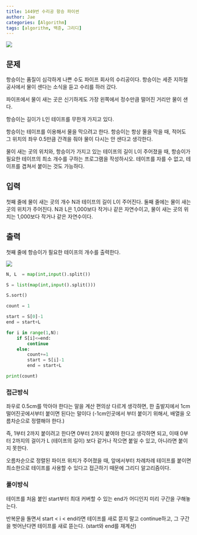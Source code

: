 ```yaml
---
title: 1449번 수리공 항승 파이썬
author: Jae
categories: [Algorithm]
tags: [algorithm, 백준, 그리디]
---
```


![](https://imagedelivery.net/v7-TZByhOiJbNM9RaUdzSA/cf233330-310e-48ca-ed2e-a5d7ff75f200/public)

## 문제

항승이는 품질이 심각하게 나쁜 수도 파이프 회사의 수리공이다. 항승이는 세준 지하철 공사에서 물이 샌다는 소식을 듣고 수리를 하러 갔다.

파이프에서 물이 새는 곳은 신기하게도 가장 왼쪽에서 정수만큼 떨어진 거리만 물이 샌다.

항승이는 길이가 L인 테이프를 무한개 가지고 있다.

항승이는 테이프를 이용해서 물을 막으려고 한다. 항승이는 항상 물을 막을 때, 적어도 그 위치의 좌우 0.5만큼 간격을 줘야 물이 다시는 안 샌다고 생각한다.

물이 새는 곳의 위치와, 항승이가 가지고 있는 테이프의 길이 L이 주어졌을 때, 항승이가 필요한 테이프의 최소 개수를 구하는 프로그램을 작성하시오. 테이프를 자를 수 없고, 테이프를 겹쳐서 붙이는 것도 가능하다.

## 입력

첫째 줄에 물이 새는 곳의 개수 N과 테이프의 길이 L이 주어진다. 둘째 줄에는 물이 새는 곳의 위치가 주어진다. N과 L은 1,000보다 작거나 같은 자연수이고, 물이 새는 곳의 위치는 1,000보다 작거나 같은 자연수이다.

## 출력

첫째 줄에 항승이가 필요한 테이프의 개수를 출력한다.

![](https://imagedelivery.net/v7-TZByhOiJbNM9RaUdzSA/2a43fc05-0fbe-46f6-631d-362e5fde8800/public)

```python
N, L  = map(int,input().split())

S = list(map(int,input().split()))

S.sort()

count = 1

start = S[0]-1
end = start+L

for i in range(1,N):
    if S[i]<=end:
        continue
    else:
        count+=1
        start = S[i]-1
        end = start+L

print(count)
```

### 접근방식

좌우로 0.5cm를 막아야 한다는 말을 계산 편의상 다르게 생각하면, 한 출발지에서 1cm 떨어진곳에서부터 붙이면 된다는 말이다 (-1cm인곳에서 부터 붙이기 위해서, 배열을 오름차순으로 정렬해야 한다.)

즉, 1부터 2까지 붙이려고 한다면 0부터 2까지 붙여야 한다고 생각하면 되고, 이때 0부터 2까지의 걸이가 L (테이프의 길이) 보다 같거나 작으면 붙일 수 있고, 아니라면 붙이지 못한다.

오름차순으로 정렬된 파이프 위치가 주어졌을 때, 앞에서부터 차례차례 테이프를 붙이면 최소한으로 테이프를 사용할 수 있다고 접근하기 때문에 그리디 알고리즘이다.

### 풀이방식

테이프를 처음 붙인 start부터 최대 커버할 수 있는 end가 어디인지 미리 구간을 구해놓는다.

반복문을 돌면서 start < i < end라면 테이프를 새로 뜯지 말고 continue하고, 그 구간을 벗어난다면 테이프를 새로 뜯는다. (start와 end를 재계산)
